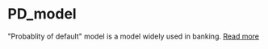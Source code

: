 # PD_model

"Probablity of default" model is a model widely used in banking.
[Read more](https://en.wikipedia.org/wiki/Probability_of_default)
